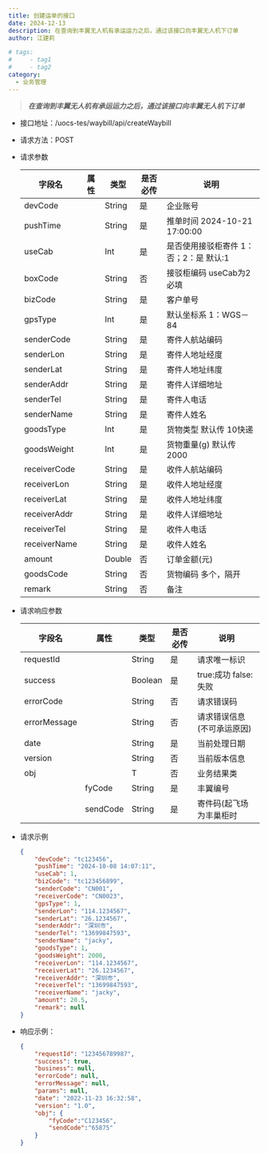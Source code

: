 ```yaml
---
title: 创建运单的接口
date: 2024-12-13
description: 在查询到丰翼无人机有承运运力之后，通过该接口向丰翼无人机下订单
author: 江建莉

# tags:
#     - tag1
#     - tag2
category:
  - 业务管理
---
```


> ***在查询到丰翼无人机有承运运力之后，通过该接口向丰翼无人机下订单***

- 接口地址：/uocs-tes/waybill/api/createWaybill
- 请求方法：POST
- 请求参数

    |字段名			|属性	    |类型	|是否必传	|说明                                            |
    |---------------|-----------|-------|-----------|------------------------------------------------|
	|devCode		|			|String	|是			|企业账号                                        |
	|pushTime		|			|String	|是			|推单时间 2024-10-21 17:00:00                    |
	|useCab		    |			|Int	|是			|是否使用接驳柜寄件 1：否；2：是  默认:1         |
	|boxCode		|			|String	|否			|接驳柜编码 useCab为2 必填                       |
	|bizCode		|			|String	|是			|客户单号                                        |
	|gpsType		|			|Int	|是			|默认坐标系 1：WGS－84                           |
	|senderCode		|			|String	|是			|寄件人航站编码                                  |
	|senderLon		|			|String	|是			|寄件人地址经度                                  |
	|senderLat		|			|String	|是			|寄件人地址纬度                                  |
	|senderAddr		|			|String	|是			|寄件人详细地址                                  |
	|senderTel		|			|String	|是			|寄件人电话                                      |
	|senderName		|			|String	|是			|寄件人姓名                                      |
	|goodsType		|			|Int	|是			|货物类型 默认传 10快递                          |
	|goodsWeight	|			|Int	|是			|货物重量(g) 默认传 2000                         |
	|receiverCode	|			|String	|是			|收件人航站编码                                  |
	|receiverLon	|			|String	|是			|收件人地址经度                                  |
	|receiverLat	|			|String	|是			|收件人地址纬度                                  |
	|receiverAddr	|			|String	|是			|收件人详细地址                                  |
	|receiverTel	|			|String	|是			|收件人电话                                      |
	|receiverName	|			|String	|是			|收件人姓名                                      |
	|amount			|			|Double	|否			|订单金额(元)                                    |
	|goodsCode		|			|String	|否			|货物编码 多个，隔开                             |
	|remark			|			|String	|否			|备注                                            |

	
- 请求响应参数

    |字段名	 		|属性	    |类型	|是否必传	|说明	                                        |
    |---------------|-----------|-------|-----------|-----------------------------------------------|
	|requestId		|			|String	|是			|请求唯一标识                                   |
	|success		|			|Boolean|是			|true:成功 false:失败                           |
	|errorCode		|			|String	|否			|请求错误码                                     |
	|errorMessage	|			|String	|否			|请求错误信息(不可承运原因)                     |
	|date			|			|String	|是			|当前处理日期                                   |
	|version		|			|String	|否			|当前版本信息                                   |
	|obj			|			|T		|否			|业务结果类                                     |
	|				|fyCode		|String	|是			|丰翼编号	                     				|
	|				|sendCode	|String	|是			|寄件码(起飞场为丰巢柜时                        |

		
- 请求示例
    ```json
    {
        "devCode": "tc123456",
        "pushTime": "2024-10-08 14:07:11",
        "useCab": 1,
        "bizCode": "tc123456899",
        "senderCode": "CN001",
        "receiverCode": "CN0023",
        "gpsType": 1,
        "senderLon": "114.1234567",
        "senderLat": "26.1234567",
        "senderAddr": "深圳市",
        "senderTel": "13699847593",
        "senderName": "jacky",
        "goodsType": 1,
        "goodsWeight": 2000,
        "receiverLon": "114.1234567",
        "receiverLat": "26.1234567",
        "receiverAddr": "深圳市",
        "receiverTel": "13699847593",
        "receiverName": "jacky",
        "amount": 20.5,
        "remark": null
	}
    ```
- 响应示例：
    ```json
    {
		"requestId": "123456789987",
		"success": true,
		"business": null,
		"errorCode": null,
		"errorMessage": null,
		"params": null,
		"date": "2022-11-23 16:32:58",
		"version": "1.0",
		"obj": {
			"fyCode":"C123456",
			"sendCode":"65875"
		}
	}
    ```